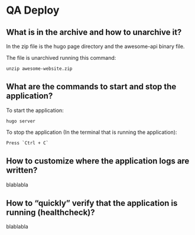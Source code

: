 # QA Deploy

## What is in the archive and how to unarchive it?

In the zip file is the hugo page directory and the awesome-api binary file.

The file is unarchived running this command:

```shell
unzip awesome-website.zip
```

## What are the commands to start and stop the application?

To start the application:

```shell
hugo server
```

To stop the application (In the terminal that is running the application):

```shell
Press `Ctrl + C`
```

## How to customize where the application logs are written?

blablabla

## How to “quickly” verify that the application is running (healthcheck)?

blablabla
